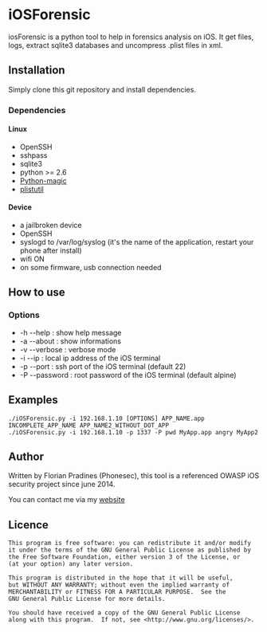 # iOSForensic

iosForensic is a python tool to help in forensics analysis on iOS.
It get files, logs, extract sqlite3 databases and uncompress .plist files in xml.


## Installation
Simply clone this git repository and install dependencies.

### Dependencies

#### Linux
- 	OpenSSH
- 	sshpass
-	sqlite3
-	python >= 2.6
-	[Python-magic](https://github.com/ahupp/python-magic/)
- 	[plistutil](http://cgit.sukimashita.com/libplist.git)

#### Device
-	a jailbroken device
- 	OpenSSH
- 	syslogd to /var/log/syslog (it's the name of the application, restart your phone after install)
- 	wifi ON
- 	on some firmware, usb connection needed

## How to use

### Options
-	-h --help : show help message
-	-a --about : show informations
-	-v --verbose : verbose mode
-	-i --ip : local ip address of the iOS terminal
-	-p --port : ssh port of the iOS terminal (default 22)
-	-P --password : root password of the iOS terminal (default alpine)
	
## Examples
	./iOSForensic.py -i 192.168.1.10 [OPTIONS] APP_NAME.app INCOMPLETE_APP_NAME APP_NAME2_WITHOUT_DOT_APP
	./iOSForensic.py -i 192.168.1.10 -p 1337 -P pwd MyApp.app angry MyApp2

## Author
Written by Florian Pradines (Phonesec), this tool is a referenced OWASP iOS security project since june 2014.

You can contact me via my [website](http://florianpradines.com)

## Licence
	This program is free software: you can redistribute it and/or modify
	it under the terms of the GNU General Public License as published by
	the Free Software Foundation, either version 3 of the License, or
	(at your option) any later version.

	This program is distributed in the hope that it will be useful,
	but WITHOUT ANY WARRANTY; without even the implied warranty of
	MERCHANTABILITY or FITNESS FOR A PARTICULAR PURPOSE.  See the
	GNU General Public License for more details.

	You should have received a copy of the GNU General Public License
	along with this program.  If not, see <http://www.gnu.org/licenses/>.
